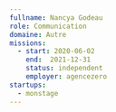 ```yaml
---
fullname: Nancya Godeau
role: Communication
domaine: Autre
missions:
  - start: 2020-06-02
    end:  2021-12-31
    status: independent
    employer: agencezero
startups:
  - monstage
---
```


